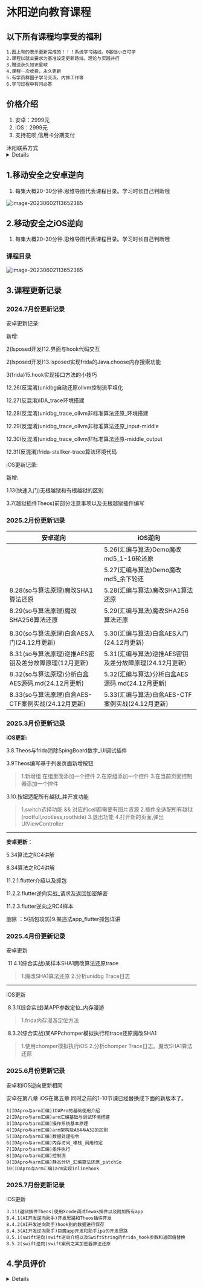 

# 沐阳逆向教育课程



## <summary>以下所有课程均享受的福利</summary>

    1.图上有的表示更新完成的！！！系统学习路线，0基础小白可学
    2.课程以就业要求为基准设定更新路线。理论与实践并行
    3.赠送永久知识星球
    4.课程一次收费，永久更新
    5.有学员群圈子学习交流，内推工作等
    6.学习过程中有问必答

## <summary>价格介绍</summary>

1. 安卓：2999元
2. iOS：2999元
4. 支持花呗,信用卡分期支付

<summary>沐阳联系方式</summary>

<details>

​	VX:Ays971124

​	公开课B站地址:  https://space.bilibili.com/439348342

</details>	

## 1.移动安全之安卓逆向


1. 每集大概20-30分钟.思维导图代表课程目录。学习时长自己判断哦

![image-20230602113652385](README.assets/《移动安全之安卓逆向》.png)



## 2.移动安全之iOS逆向


1. 每集大概20-30分钟.思维导图代表课程目录。学习时长自己判断哦

### 课程目录

![image-20230602113652385](README.assets/《移动安全之iOS逆向》.png)

## 3.课程更新记录

### 2024.7月份更新记录

安卓更新记录:

新增:

2(lsposed开发)12.界面与hook代码交互

2(lsposed开发)13.lsposed实现frida的Java.choose内存搜索功能

3(frida)15.hook实现接口方法的小技巧

12.26(反混淆)unidbg自动还原ollvm控制流平坦化

12.27(反混淆)IDA_trace环境搭建

12.28(反混淆)unidbg_trace_ollvm非标准算法还原_环境搭建

12.29(反混淆)unidbg_trace_ollvm非标准算法还原_input-middle

12.30(反混淆)unidbg_trace_ollvm非标准算法还原-middle_output

12.31(反混淆)frida-stallker-trace算法环境代码



iOS更新记录:

新增:

1.13(快速入门)无根越狱和有根越狱的区别

3.7(越狱插件Theos)前部分注意事项以及无根越狱插件编写



### 2025.2月份更新记录

| 安卓逆向                                              | iOS逆向                                                |
| ----------------------------------------------------- | ------------------------------------------------------ |
|                                                       | 5.26(汇编与算法)Demo魔改md5_1-16轮还原                 |
|                                                       | 5.27(汇编与算法)Demo魔改md5_余下轮还                   |
| 8.28(so与算法原理)魔改SHA1算法还原                    | 5.28(汇编与算法)魔改SHA1算法还原                       |
| 8.29(so与算法原理)魔改SHA256算法还原                  | 5.29(汇编与算法)魔改SHA256算法还原                     |
|                                                       |                                                        |
| 8.30(so与算法原理)白盒AES入门(24.12月更新)            | 5.30(汇编与算法)白盒AES入门(24.12月更新)               |
| 8.31(so与算法原理)逆推AES密钥及差分故障原理(12月更新) | 5.31(汇编与算法)逆推AES密钥及差分故障原理(24.12月更新) |
| 8.32(so与算法原理)分析白盒AES源码.md(24.12月更新)     | 5.32(汇编与算法)分析白盒AES源码.md(24.12月更新)        |
| 8.33(so与算法原理)白盒AES-CTF案例实战(24.12月更新)    | 5.33(汇编与算法)白盒AES-CTF案例实战(24.12月更新)       |



### 2025.3月份更新记录

**iOS更新:**

3.8.Theos与frida消除SpingBoard数字_UI调试插件

3.9Theos编写基于列表页面新增按钮

> 1.新增组 在组里面添加一个控件
> 2.在原组添加一个控件
> 3.在当前页面控制器添加一个控件

3.10.按钮适配所有越狱_并开发功能

> 1.switch选择功能 && 对应的cell都需要有图片资源
> 2.插件全适配所有越狱(rootfull,rootless,roothide)
> 3.退出功能
> 4.打开新的页面,弹出UIViewController

--------------

**安卓更新**：

5.34算法之RC4讲解

8.34算法之RC4讲解

11.2.1.flutter介绍以及抓包

11.2.2.flutter逆向实战_请求及返回加密解密

11.2.3.flutter逆向之RC4样本



删除 ：5(抓包攻防)9.某违法app_flutter抓包详讲



### 2025.4月份更新记录

安卓更新

​	11.4.1(综合实战)某样本SHA1魔改算法还原trace

> 1.魔改SHA1算法还原
> 2.分析unidbg Trace日志

-------

iOS更新

​	8.3.1(综合实战)某APP参数定位_内存漫游

> 1.frida内存漫游定位方法

​	8.3.2(综合实战)某APPchomper模拟执行和trace还原魔改SHA1

> 1.使用chomper模拟执行iOS
> 2.分析chomper Trace日志。魔改SHA1算法还原

### 2025.6月份更新记录

安卓和iOS逆向更新相同

安卓在第八章   iOS在第五章  同时之前的1-10节课已经替换成下面的新版本了。

```
1(IDApro与arm汇编)IDAPro的基础使用介绍
2(IDApro与arm汇编)arm汇编基础与调试环境搭建
3(IDApro与arm汇编)操作系统基本原理
4(IDApro与arm汇编)arm架构及A64与A32的区别
5(IDApro与arm汇编)数据处理指令
6(IDApro与arm汇编)内存访问_堆栈_调用约定
7(IDApro与arm汇编)条件执行
8(IDApro与arm汇编)控制流
9(IDApro与arm汇编)静态分析_汇编算法还原_patchSo
10(IDApro与arm汇编)arm实现inlinehook
```

### 2025.7月份更新记录

iOS更新

```
3.11(越狱插件Theos)使用Xcode调试Tewak插件以及附加所有app
8.4.1(AI开发逆向助手)开发思路和Theos插件开发
8.4.2(AI开发逆向助手)hook到的数据进行保存
8.4.3(AI开发逆向助手)巨魔app开发和助手ipa的开发思路
8.5.1(swift逆向)swift逆向介绍以及SwiftString的frida_hook参数和返回值替换
8.5.2(swift逆向)swift案例之某加密器算法还原
```



## 4.学员评价

<details>



![评价1](学员评价/评价1.jpg)

![评价2](学员评价/评价2.jpg)

![评价3](学员评价/评价3.jpg)

![评价4](学员评价/评价4.jpg)

![评价5](学员评价/评价5.jpg)

![评价6](学员评价/评价6.jpg)

![评价7](学员评价/评价7.jpg)

![评价8](学员评价/评价8.jpg)

![评价9](学员评价/评价9.jpg)

![评价10](学员评价/评价10.jpg)

![评价11](学员评价/评价11.jpg)

</details>
